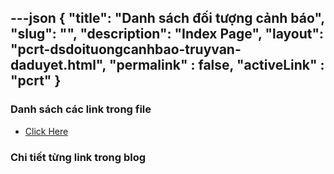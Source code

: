 ---json
{
    "title": "Danh sách đối tượng cảnh báo",
    "slug": "",
    "description": "Index Page",
    "layout": "pcrt-dsdoituongcanhbao-truyvan-daduyet.html",
    "permalink" : false,
    "activeLink" : "pcrt"
}
---

### Danh sách các link trong file
- [Click Here](./blog-list.html)

### Chi tiết từng link trong blog